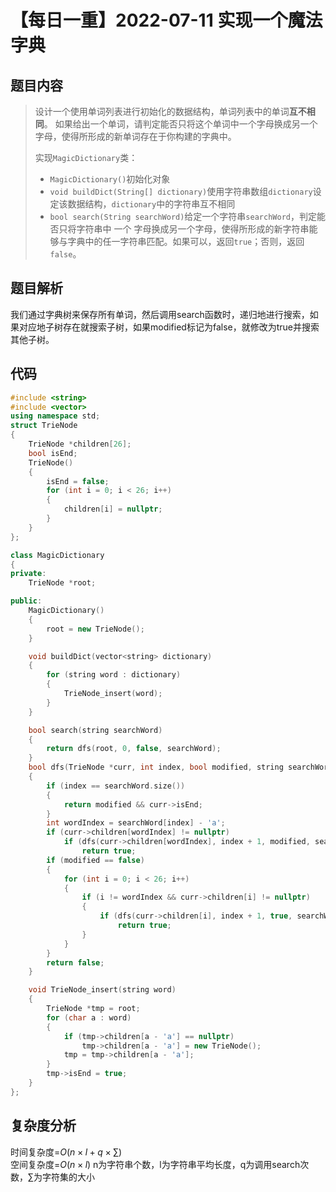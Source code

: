 # 【每日一重】2022-07-11 实现一个魔法字典

## 题目内容

>设计一个使用单词列表进行初始化的数据结构，单词列表中的单词**互不相同**。 如果给出一个单词，请判定能否只将这个单词中一个字母换成另一个字母，使得所形成的新单词存在于你构建的字典中。
>
> 实现`` MagicDictionary ``类：
>
> - `` MagicDictionary() ``初始化对象
> - `` void buildDict(String[] dictionary) ``使用字符串数组`` dictionary ``设定该数据结构，`` dictionary ``中的字符串互不相同
> - `` bool search(String searchWord) ``给定一个字符串`` searchWord ``，判定能否只将字符串中 一个 字母换成另一个字母，使得所形成的新字符串能够与字典中的任一字符串匹配。如果可以，返回`` true ``；否则，返回`` false ``。
>
## 题目解析

我们通过字典树来保存所有单词，然后调用search函数时，递归地进行搜索，如果对应地子树存在就搜索子树，如果modified标记为false，就修改为true并搜索其他子树。

## 代码

```cpp
#include <string>
#include <vector>
using namespace std;
struct TrieNode
{
    TrieNode *children[26];
    bool isEnd;
    TrieNode()
    {
        isEnd = false;
        for (int i = 0; i < 26; i++)
        {
            children[i] = nullptr;
        }
    }
};

class MagicDictionary
{
private:
    TrieNode *root;

public:
    MagicDictionary()
    {
        root = new TrieNode();
    }

    void buildDict(vector<string> dictionary)
    {
        for (string word : dictionary)
        {
            TrieNode_insert(word);
        }
    }

    bool search(string searchWord)
    {
        return dfs(root, 0, false, searchWord);
    }
    bool dfs(TrieNode *curr, int index, bool modified, string searchWord)
    {
        if (index == searchWord.size())
        {
            return modified && curr->isEnd;
        }
        int wordIndex = searchWord[index] - 'a';
        if (curr->children[wordIndex] != nullptr)
            if (dfs(curr->children[wordIndex], index + 1, modified, searchWord))
                return true;
        if (modified == false)
        {
            for (int i = 0; i < 26; i++)
            {
                if (i != wordIndex && curr->children[i] != nullptr)
                {
                    if (dfs(curr->children[i], index + 1, true, searchWord))
                        return true;
                }
            }
        }
        return false;
    }

    void TrieNode_insert(string word)
    {
        TrieNode *tmp = root;
        for (char a : word)
        {
            if (tmp->children[a - 'a'] == nullptr)
                tmp->children[a - 'a'] = new TrieNode();
            tmp = tmp->children[a - 'a'];
        }
        tmp->isEnd = true;
    }
};

```

## 复杂度分析

时间复杂度=$O(n\times l+q\times \sum)$  
空间复杂度=$O(n\times l)$
n为字符串个数，l为字符串平均长度，q为调用search次数，$\sum$为字符集的大小

